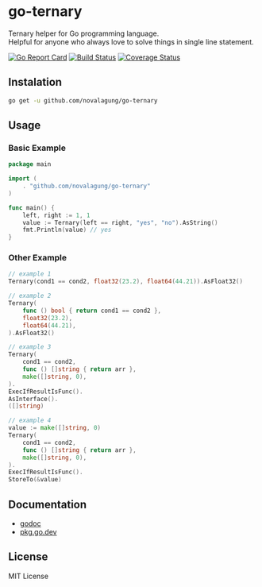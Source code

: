 # go-ternary

Ternary helper for Go programming language.<br />Helpful for anyone who always love to solve things in single line statement.

[![Go Report Card](https://goreportcard.com/badge/github.com/novalagung/go-ternary?no-cache=1)](https://goreportcard.com/report/github.com/novalagung/go-ternary)
[![Build Status](https://travis-ci.org/novalagung/go-ternary.svg?branch=master)](https://travis-ci.org/novalagung/go-ternary)
[![Coverage Status](https://coveralls.io/repos/github/novalagung/go-ternary/badge.svg?branch=master)](https://coveralls.io/github/novalagung/go-ternary?branch=master)

## Instalation

```bash
go get -u github.com/novalagung/go-ternary
```

## Usage

### Basic Example

```go
package main

import (
    . "github.com/novalagung/go-ternary"
)

func main() {
    left, right := 1, 1
    value := Ternary(left == right, "yes", "no").AsString()
    fmt.Println(value) // yes
}
```

### Other Example

```go
// example 1
Ternary(cond1 == cond2, float32(23.2), float64(44.21)).AsFloat32()

// example 2
Ternary(
    func () bool { return cond1 == cond2 },
    float32(23.2),
    float64(44.21),
).AsFloat32()

// example 3
Ternary(
    cond1 == cond2,
    func () []string { return arr },
    make([]string, 0),
).
ExecIfResultIsFunc().
AsInterface().
([]string)

// example 4
value := make([]string, 0)
Ternary(
    cond1 == cond2,
    func () []string { return arr },
    make([]string, 0),
).
ExecIfResultIsFunc().
StoreTo(&value)
```

## Documentation

- [godoc](https://godoc.org/github.com/novalagung/go-ternary)
- [pkg.go.dev](https://pkg.go.dev/github.com/novalagung/go-ternary)

## License

MIT License
